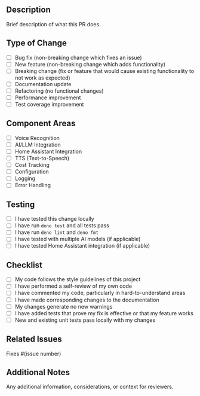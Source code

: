 ## Description

Brief description of what this PR does.

## Type of Change

- [ ] Bug fix (non-breaking change which fixes an issue)
- [ ] New feature (non-breaking change which adds functionality)
- [ ] Breaking change (fix or feature that would cause existing functionality to not work as expected)
- [ ] Documentation update
- [ ] Refactoring (no functional changes)
- [ ] Performance improvement
- [ ] Test coverage improvement

## Component Areas

- [ ] Voice Recognition
- [ ] AI/LLM Integration
- [ ] Home Assistant Integration
- [ ] TTS (Text-to-Speech)
- [ ] Cost Tracking
- [ ] Configuration
- [ ] Logging
- [ ] Error Handling

## Testing

- [ ] I have tested this change locally
- [ ] I have run `deno test` and all tests pass
- [ ] I have run `deno lint` and `deno fmt`
- [ ] I have tested with multiple AI models (if applicable)
- [ ] I have tested Home Assistant integration (if applicable)

## Checklist

- [ ] My code follows the style guidelines of this project
- [ ] I have performed a self-review of my own code
- [ ] I have commented my code, particularly in hard-to-understand areas
- [ ] I have made corresponding changes to the documentation
- [ ] My changes generate no new warnings
- [ ] I have added tests that prove my fix is effective or that my feature works
- [ ] New and existing unit tests pass locally with my changes

## Related Issues

Fixes #(issue number)

## Additional Notes

Any additional information, considerations, or context for reviewers.